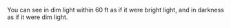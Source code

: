  You can see in dim light within 60 ft as if it were bright light, and in darkness as if it were dim light.
